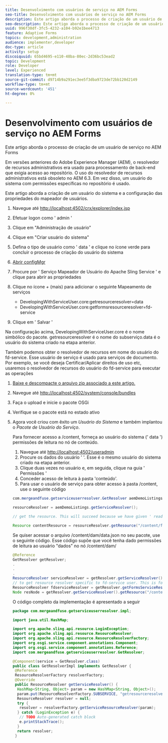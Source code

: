 ```yaml
---
title: Desenvolvimento com usuários de serviço no AEM Forms
seo-title: Desenvolvimento com usuários de serviço no AEM Forms
description: Este artigo aborda o processo de criação de um usuário de serviço no AEM Forms
seo-description: Este artigo aborda o processo de criação de um usuário de serviço no AEM Forms
uuid: 996f30df-3fc5-4232-a104-b92e1bee4713
feature: Adaptive Forms
topics: development,administration
audience: implementer,developer
doc-type: article
activity: setup
discoiquuid: 65bd4695-e110-48ba-80ec-2d36bc53ead2
topic: Development
role: Developer
level: Experienced
translation-type: tm+mt
source-git-commit: d9714b9a291ec3ee5f3dba9723de72bb120d2149
workflow-type: tm+mt
source-wordcount: '451'
ht-degree: 0%

---
```



# Desenvolvimento com usuários de serviço no AEM Forms

Este artigo aborda o processo de criação de um usuário de serviço no AEM Forms

Em versões anteriores do Adobe Experience Manager (AEM), o resolvedor de recursos administrativos era usado para processamento de back-end que exigia acesso ao repositório. O uso do resolvedor de recursos administrativos está obsoleto no AEM 6.3. Em vez disso, um usuário do sistema com permissões específicas no repositório é usado.

Este artigo aborda a criação de um usuário do sistema e a configuração das propriedades do mapeador de usuários.

1. Navegue até [http://localhost:4502/crx/explorer/index.jsp](http://localhost:4502/crx/explorer/index.jsp)
1. Efetuar logon como &#39; admin &#39;
1. Clique em &quot;Administração de usuário&quot;
1. Clique em &quot;Criar usuário do sistema&quot;
1. Defina o tipo de usuário como &#39; data &#39; e clique no ícone verde para concluir o processo de criação do usuário do sistema
1. [Abrir configMgr](http://localhost:4502/system/console/configMgr)
1. Procure por &#39; Serviço Mapeador de Usuário do Apache Sling Service &#39; e clique para abrir as propriedades
1. Clique no ícone *+* (mais) para adicionar o seguinte Mapeamento de serviços

   * DevelopingWithServiceUser.core:getresourceresolver=data
   * DevelopingWithServiceUser.core:getformsresourceresolver=fd-service

1. Clique em &#39; Salvar &#39;

Na configuração acima, DevelopingWithServiceUser.core é o nome simbólico do pacote. getresourceresolver é o nome do subserviço.data é o usuário do sistema criado na etapa anterior.

Também podemos obter o resolvedor de recursos em nome do usuário do fd-service. Esse usuário de serviço é usado para serviços de documento. Por exemplo, se você deseja Certificar/Aplicar direitos de uso etc, usaremos o resolvedor de recursos do usuário do fd-service para executar as operações

1. [Baixe e descompacte o arquivo zip associado a este artigo.](assets/developingwithserviceuser.zip)
1. Navegue até [http://localhost:4502/system/console/bundles](http://localhost:4502/system/console/bundles)
1. Faça o upload e inicie o pacote OSGi
1. Verifique se o pacote está no estado ativo
1. Agora você criou com êxito um *Usuário do Sistema* e também implantou o *Pacote de Usuário do Serviço*.

   Para fornecer acesso a /content, forneça ao usuário do sistema (&#39; data &#39;) permissões de leitura no nó de conteúdo.

   1. Navegue até [http://localhost:4502/useradmin](http://localhost:4502/useradmin)
   1. Procure os dados do usuário &#39; &#39;. Esse é o mesmo usuário do sistema criado na etapa anterior.
   1. Clique duas vezes no usuário e, em seguida, clique na guia &#39; Permissões &#39;
   1. Conceder acesso de leitura à pasta &#39;conteúdo&#39;.
   1. Para usar o usuário de serviço para obter acesso à pasta /content, use o seguinte código

   ```java
   com.mergeandfuse.getserviceuserresolver.GetResolver aemDemoListings = sling.getService(com.mergeandfuse.getserviceuserresolver.GetResolver.class);
   
   resourceResolver = aemDemoListings.getServiceResolver();
   
   // get the resource. This will succeed because we have given ' read ' access to the content node
   
   Resource contentResource = resourceResolver.getResource("/content/forms/af/sandbox/abc.pdf");
   ```

   Se quiser acessar o arquivo /content/dam/data.json no seu pacote, use o seguinte código. Esse código supõe que você tenha dado permissões de leitura ao usuário &quot;dados&quot; no nó /content/dam/

   ```java
   @Reference
   GetResolver getResolver;
   .
   .
   .
   ResourceResolver serviceResolver = getResolver.getServiceResolver();
   // to get resource resolver specific to fd-service user. This is for Document Services
   ResourceResolver fdserviceResolver = getResolver.getFormsServiceResolver();
   Node resNode = getResolver.getServiceResolver().getResource("/content/dam/data.json").adaptTo(Node.class);
   ```

   O código completo da implementação é apresentado a seguir

   ```java
   package com.mergeandfuse.getserviceuserresolver.impl;
   
   import java.util.HashMap;
   
   import org.apache.sling.api.resource.LoginException;
   import org.apache.sling.api.resource.ResourceResolver;
   import org.apache.sling.api.resource.ResourceResolverFactory;
   import org.osgi.service.component.annotations.Component;
   import org.osgi.service.component.annotations.Reference;
   import com.mergeandfuse.getserviceuserresolver.GetResolver;
   
   @Component(service = GetResolver.class)
   public class GetResolverImpl implements GetResolver {
    @Reference
    ResourceResolverFactory resolverFactory;
    @Override
    public ResourceResolver getServiceResolver() {
     HashMap<String, Object> param = new HashMap<String, Object>();
     param.put(ResourceResolverFactory.SUBSERVICE, "getresourceresolver");
     ResourceResolver resolver = null;
     try {
      resolver = resolverFactory.getServiceResourceResolver(param);
     } catch (LoginException e) {
      // TODO Auto-generated catch block
      e.printStackTrace();
     }
     return resolver;
    }
   ```

